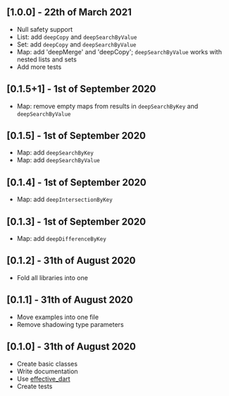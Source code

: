 ## [1.0.0] - 22th of March 2021

- Null safety support
- List: add `deepCopy` and `deepSearchByValue`
- Set: add `deepCopy` and `deepSearchByValue`
- Map: add 'deepMerge' and 'deepCopy'; `deepSearchByValue` works with nested lists and sets
- Add more tests

## [0.1.5+1] - 1st of September 2020

- Map: remove empty maps from results in `deepSearchByKey` and `deepSearchByValue`

## [0.1.5] - 1st of September 2020

- Map: add `deepSearchByKey`
- Map: add `deepSearchByValue`

## [0.1.4] - 1st of September 2020

- Map: add `deepIntersectionByKey`

## [0.1.3] - 1st of September 2020

- Map: add `deepDifferenceByKey`

## [0.1.2] - 31th of August 2020

- Fold all libraries into one

## [0.1.1] - 31th of August 2020

- Move examples into one file
- Remove shadowing type parameters

## [0.1.0] - 31th of August 2020

- Create basic classes
- Write documentation
- Use [effective_dart](https://pub.dev/packages/effective_dart)
- Create tests